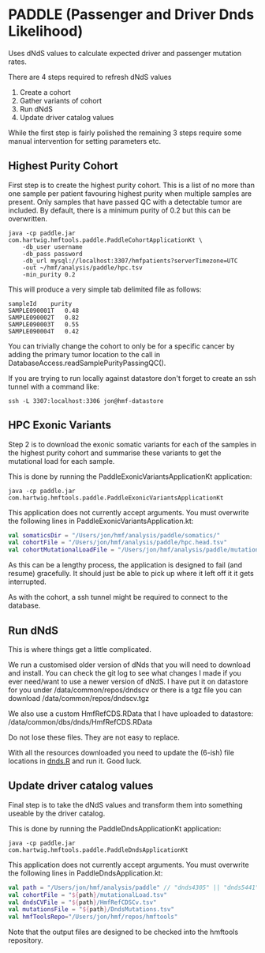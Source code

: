# PADDLE (Passenger and Driver Dnds Likelihood)

Uses dNdS values to calculate expected driver and passenger mutation rates.

There are 4 steps required to refresh dNdS values
1. Create a cohort
2. Gather variants of cohort
3. Run dNdS
4. Update driver catalog values

While the first step is fairly polished the remaining 3 steps require some manual intervention for setting parameters etc.

## Highest Purity Cohort

First step is to create the highest purity cohort. 
This is a list of no more than one sample per patient favouring highest purity when multiple samples are present.
Only samples that have passed QC with a detectable tumor are included. 
By default, there is a minimum purity of 0.2 but this can be overwritten.

```
java -cp paddle.jar com.hartwig.hmftools.paddle.PaddleCohortApplicationKt \
    -db_user username
    -db_pass password
    -db_url mysql://localhost:3307/hmfpatients?serverTimezone=UTC
    -out ~/hmf/analysis/paddle/hpc.tsv
    -min_purity 0.2
```  

This will produce a very simple tab delimited file as follows:

```
sampleId	purity
SAMPLE090001T	0.48
SAMPLE090002T	0.82
SAMPLE090003T	0.55
SAMPLE090004T	0.42
```

You can trivially change the cohort to only be for a specific cancer by adding the primary tumor location to the call in DatabaseAccess.readSamplePurityPassingQC().

If you are trying to run locally against datastore don't forget to create an ssh tunnel with a command like:

```
ssh -L 3307:localhost:3306 jon@hmf-datastore
```

## HPC Exonic Variants

Step 2 is to download the exonic somatic variants for each of the samples in the highest purity cohort and summarise these variants to get the mutational load for each sample.

This is done by running the PaddleExonicVariantsApplicationKt application:

```
java -cp paddle.jar com.hartwig.hmftools.paddle.PaddleExonicVariantsApplicationKt
```  
This application does not currently accept arguments. You must overwrite the following lines in PaddleExonicVariantsApplication.kt:

```kotlin
val somaticsDir = "/Users/jon/hmf/analysis/paddle/somatics/"
val cohortFile = "/Users/jon/hmf/analysis/paddle/hpc.head.tsv"
val cohortMutationalLoadFile = "/Users/jon/hmf/analysis/paddle/mutationalLoad.tsv"
```

As this can be a lengthy process, the application is designed to fail (and resume) gracefully. 
It should just be able to pick up where it left off it it gets interrupted.

As with the cohort, a ssh tunnel might be required to connect to the database.


## Run dNdS

This is where things get a little complicated. 

We run a customised older version of dNds that you will need to download and install. You can check the git log to see what changes I made if you ever need/want to use a newer version of dNdS.
I have put it on datastore for you under /data/common/repos/dndscv or there is a tgz file you can download /data/common/repos/dndscv.tgz

We also use a custom HmfRefCDS.RData that I have uploaded to datastore: /data/common/dbs/dnds/HmfRefCDS.RData 

Do not lose these files. They are not easy to replace.

With all the resources downloaded you need to update the (6-ish) file locations in [dnds.R](./src/main/resources/r/dnds.R) and run it. Good luck.

## Update driver catalog values

Final step is to take the dNdS values and transform them into something useable by the driver catalog. 

This is done by running the PaddleDndsApplicationKt application:
```
java -cp paddle.jar com.hartwig.hmftools.paddle.PaddleDndsApplicationKt
```  

This application does not currently accept arguments. You must overwrite the following lines in PaddleDndsApplication.kt:

```kotlin
val path = "/Users/jon/hmf/analysis/paddle" // "dnds4305" || "dnds5441"
val cohortFile = "${path}/mutationalLoad.tsv"
val dndsCVFile = "${path}/HmfRefCDSCv.tsv"
val mutationsFile = "${path}/DndsMutations.tsv"
val hmfToolsRepo="/Users/jon/hmf/repos/hmftools"
```

Note that the output files are designed to be checked into the hmftools repository.

